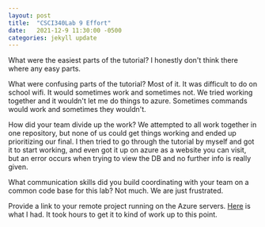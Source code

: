 ```yaml
---
layout: post
title:  "CSCI340Lab 9 Effort"
date:   2021-12-9 11:30:00 -0500
categories: jekyll update
---
```


What were the easiest parts of the tutorial?
I honestly don't think there where any easy parts.

What were confusing parts of the tutorial?
Most of it. It was difficult to do on school wifi. It would sometimes work and sometimes not.
We tried working together and it wouldn't let me do things to azure. Sometimes commands would work and sometimes they wouldn't.

How did your team divide up the work?
We attempted to all work together in one repository, but none of us could get things working and ended up prioritizing our final.
I then tried to go through the tutorial by myself and got it to start working, and even got it up on azure as a website you can visit,
but an error occurs when trying to view the DB and no further info is really given.

What communication skills did you build coordinating with your team on a common code base for this lab?
Not much. We are just frustrated.

Provide a link to your remote project running on the Azure servers.
[Here](http://jonathontutorial.azurewebsites.net/) is what I had. It took hours to get it to kind of work up to this point. 
